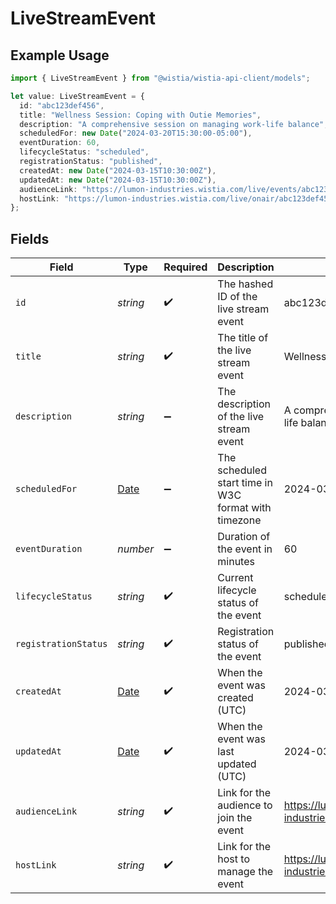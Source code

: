 # LiveStreamEvent

## Example Usage

```typescript
import { LiveStreamEvent } from "@wistia/wistia-api-client/models";

let value: LiveStreamEvent = {
  id: "abc123def456",
  title: "Wellness Session: Coping with Outie Memories",
  description: "A comprehensive session on managing work-life balance",
  scheduledFor: new Date("2024-03-20T15:30:00-05:00"),
  eventDuration: 60,
  lifecycleStatus: "scheduled",
  registrationStatus: "published",
  createdAt: new Date("2024-03-15T10:30:00Z"),
  updatedAt: new Date("2024-03-15T10:30:00Z"),
  audienceLink: "https://lumon-industries.wistia.com/live/events/abc123def456",
  hostLink: "https://lumon-industries.wistia.com/live/onair/abc123def456/",
};
```

## Fields

| Field                                                                                         | Type                                                                                          | Required                                                                                      | Description                                                                                   | Example                                                                                       |
| --------------------------------------------------------------------------------------------- | --------------------------------------------------------------------------------------------- | --------------------------------------------------------------------------------------------- | --------------------------------------------------------------------------------------------- | --------------------------------------------------------------------------------------------- |
| `id`                                                                                          | *string*                                                                                      | :heavy_check_mark:                                                                            | The hashed ID of the live stream event                                                        | abc123def456                                                                                  |
| `title`                                                                                       | *string*                                                                                      | :heavy_check_mark:                                                                            | The title of the live stream event                                                            | Wellness Session: Coping with Outie Memories                                                  |
| `description`                                                                                 | *string*                                                                                      | :heavy_minus_sign:                                                                            | The description of the live stream event                                                      | A comprehensive session on managing work-life balance                                         |
| `scheduledFor`                                                                                | [Date](https://developer.mozilla.org/en-US/docs/Web/JavaScript/Reference/Global_Objects/Date) | :heavy_minus_sign:                                                                            | The scheduled start time in W3C format with timezone                                          | 2024-03-20T15:30:00-05:00                                                                     |
| `eventDuration`                                                                               | *number*                                                                                      | :heavy_minus_sign:                                                                            | Duration of the event in minutes                                                              | 60                                                                                            |
| `lifecycleStatus`                                                                             | *string*                                                                                      | :heavy_check_mark:                                                                            | Current lifecycle status of the event                                                         | scheduled                                                                                     |
| `registrationStatus`                                                                          | *string*                                                                                      | :heavy_check_mark:                                                                            | Registration status of the event                                                              | published                                                                                     |
| `createdAt`                                                                                   | [Date](https://developer.mozilla.org/en-US/docs/Web/JavaScript/Reference/Global_Objects/Date) | :heavy_check_mark:                                                                            | When the event was created (UTC)                                                              | 2024-03-15T10:30:00Z                                                                          |
| `updatedAt`                                                                                   | [Date](https://developer.mozilla.org/en-US/docs/Web/JavaScript/Reference/Global_Objects/Date) | :heavy_check_mark:                                                                            | When the event was last updated (UTC)                                                         | 2024-03-15T10:30:00Z                                                                          |
| `audienceLink`                                                                                | *string*                                                                                      | :heavy_check_mark:                                                                            | Link for the audience to join the event                                                       | https://lumon-industries.wistia.com/live/events/abc123def456                                  |
| `hostLink`                                                                                    | *string*                                                                                      | :heavy_check_mark:                                                                            | Link for the host to manage the event                                                         | https://lumon-industries.wistia.com/live/onair/abc123def456/                                  |